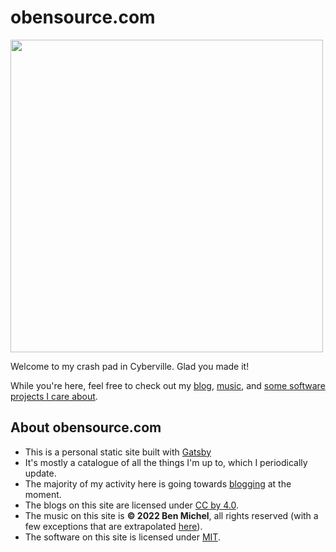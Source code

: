 # obensource.com

<img width=500 src="https://user-images.githubusercontent.com/1910457/174697306-ba9d4f9a-e0c7-4fbf-80c6-7cb0e78c3fc8.gif" />

Welcome to my crash pad in Cyberville. Glad you made it!

While you're here, feel free to check out my [blog](https://obensource.com/writing/), [music](https://obensource.com/music/), and [some software projects I care about](https://obensource.com/software/).

## About obensource.com
* This is a personal static site built with [Gatsby](https://www.gatsbyjs.com/)
* It's mostly a catalogue of all the things I'm up to, which I periodically update.
* The majority of my activity here is going towards [blogging](https://obensource.com/writing/) at the moment.
* The blogs on this site are licensed under [CC by 4.0](https://creativecommons.org/licenses/by/4.0/).
* The music on this site is **© 2022 Ben Michel**, all rights reserved (with a few exceptions that are extrapolated [here](https://github.com/obensource/obensource.com/blob/main/LICENSE.md)).
* The software on this site is licensed under [MIT](https://opensource.org/licenses/MIT).
